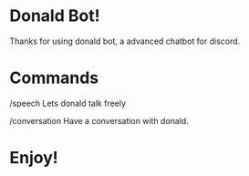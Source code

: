 # Donald Bot!

Thanks for using donald bot, a advanced chatbot for discord.

# Commands

/speech
Lets donald talk freely

/conversation
Have a conversation with donald.

# Enjoy!

